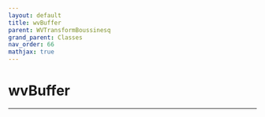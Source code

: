 ```yaml
---
layout: default
title: wvBuffer
parent: WVTransformBoussinesq
grand_parent: Classes
nav_order: 66
mathjax: true
---
```


#  wvBuffer




---

